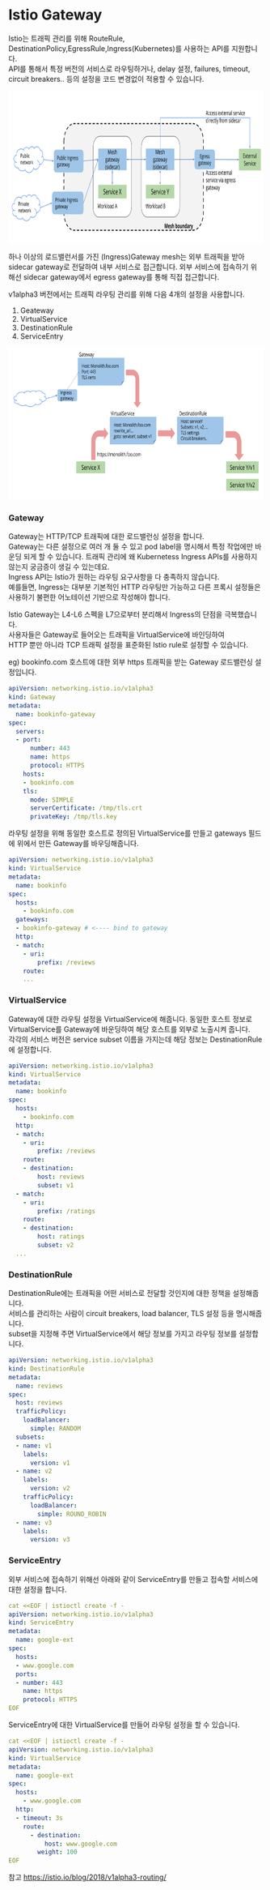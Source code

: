 # Istio Gateway
Istio는 트래픽 관리를 위해 RouteRule, DestinationPolicy,EgressRule,Ingress(Kubernetes)를 사용하는 API를 지원합니다.   
API를 통해서 특정 버전의 서비스로 라우팅하거나, delay 설정, failures, timeout, circuit breakers.. 등의 설정을 코드 변경없이 적용할 수 있습니다.

<img height="300" src="images/istio-gateways.svg">

하나 이상의 로드밸런서를 가진 (Ingress)Gateway mesh는 외부 트래픽을 받아 sidecar gateway로 전달하여 내부 서비스로 접근합니다. 외부 서비스에 접속하기 위해선 sidecar gateway에서 egress gateway를 통해 직접 접근합니다.

v1alpha3 버전에서는 트래픽 라우팅 관리를 위해 다음 4개의 설정을 사용합니다.
1. Geateway
2. VirtualService
3. DestinationRule
4. ServiceEntry

<img height="300" src="images/virtualservices-destrules.svg">

### Gateway
Gateway는 HTTP/TCP 트래픽에 대한 로드밸런싱 설정을 합니다.  
Gateway는 다른 설정으로 여러 개 둘 수 있고 pod label을 명시해서 특정 작업에만 바운딩 되게 할 수 있습니다.
트래픽 관리에 왜 Kubernetess Ingress APIs를 사용하지 않는지 궁금증이 생길 수 있는데요.  
Ingress API는 Istio가 원하는 라우팅 요구사항을 다 충족하지 않습니다.   
예를들면, Ingress는 대부분 기본적인 HTTP 라우팅만 가능하고 다른 프록시 설정들은 사용하기 불편한 어노테이션 기반으로 작성해야 합니다.

Istio Gateway는 L4-L6 스펙을 L7으로부터 분리해서 Ingress의 단점을 극복했습니다.  
사용자들은 Gateway로 들어오는 트래픽을 VirtualService에 바인딩하여  
HTTP 뿐만 아니라 TCP 트래픽 설정을 표준화된 Istio rule로 설정할 수 있습니다.

eg) bookinfo.com 호스트에 대한 외부 https 트래픽을 받는 Gateway 로드밸런싱 설정입니다.     
```yml
apiVersion: networking.istio.io/v1alpha3
kind: Gateway
metadata:
  name: bookinfo-gateway
spec:
  servers:
  - port:
      number: 443
      name: https
      protocol: HTTPS
    hosts:
    - bookinfo.com
    tls:
      mode: SIMPLE
      serverCertificate: /tmp/tls.crt
      privateKey: /tmp/tls.key
```
라우팅 설정을 위해 동일한 호스트로 정의된 VirtualService를 만들고 gateways 필드에 위에서 만든 Gateway를 바우딩해줍니다.
```yml
apiVersion: networking.istio.io/v1alpha3
kind: VirtualService
metadata:
  name: bookinfo
spec:
  hosts:
    - bookinfo.com
  gateways:
  - bookinfo-gateway # <---- bind to gateway
  http:
  - match:
    - uri:
        prefix: /reviews
    route:
    ...
```

### VirtualService
Gateway에 대한 라우팅 설정을 VirtualService에 해줍니다.
동일한 호스트 정보로 VirtualService를 Gateway에 바운딩하여 해당 호스트를 외부로 노출시켜 줍니다.  
각각의 서비스 버전은 service subset 이름을 가지는데 해당 정보는 DestinationRule에 설정합니다.  
```yml
apiVersion: networking.istio.io/v1alpha3
kind: VirtualService
metadata:
  name: bookinfo
spec:
  hosts:
    - bookinfo.com
  http:
  - match:
    - uri:
        prefix: /reviews
    route:
    - destination:
        host: reviews
        subset: v1
  - match:
    - uri:
        prefix: /ratings
    route:
    - destination:
        host: ratings
        subset: v2
  ...
```

### DestinationRule
DestinationRule에는 트래픽을 어떤 서비스로 전달할 것인지에 대한 정책을 설정해줍니다.  
서비스를 관리하는 사람이 circuit breakers, load balancer, TLS 설정 등을 명시해줍니다.  
subset을 지정해 주면 VirtualService에서 해당 정보를 가지고 라우팅 정보를 설정합니다.  
```yml
apiVersion: networking.istio.io/v1alpha3
kind: DestinationRule
metadata:
  name: reviews
spec:
  host: reviews
  trafficPolicy:
    loadBalancer:
      simple: RANDOM
  subsets:
  - name: v1
    labels:
      version: v1
  - name: v2
    labels:
      version: v2
    trafficPolicy:
      loadBalancer:
        simple: ROUND_ROBIN
  - name: v3
    labels:
      version: v3
```

### ServiceEntry
외부 서비스에 접속하기 위해선 아래와 같이 ServiceEntry를 만들고 접속할 서비스에 대한 설정을 합니다.
```yml
cat <<EOF | istioctl create -f -
apiVersion: networking.istio.io/v1alpha3
kind: ServiceEntry
metadata:
  name: google-ext
spec:
  hosts:
  - www.google.com
  ports:
  - number: 443
    name: https
    protocol: HTTPS
EOF
```

ServiceEntry에 대한 VirtualService를 만들어 라우팅 설정을 할 수 있습니다.
```yml
cat <<EOF | istioctl create -f -
apiVersion: networking.istio.io/v1alpha3
kind: VirtualService
metadata:
  name: google-ext
spec:
  hosts:
    - www.google.com
  http:
  - timeout: 3s
    route:
      - destination:
          host: www.google.com
        weight: 100
EOF
```

참고 https://istio.io/blog/2018/v1alpha3-routing/
